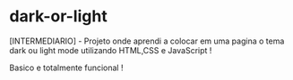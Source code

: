 # dark-or-light
[INTERMEDIARIO] - Projeto onde aprendi a colocar em uma pagina o tema dark ou light mode
utilizando HTML,CSS e JavaScript !

Basico e totalmente funcional !
